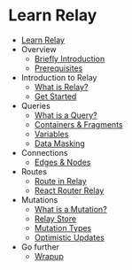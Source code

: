 Learn Relay
=============

* [Learn Relay](overview/cover.md)
* Overview
  * [Briefly Introduction](overview/intro.md)
  * [Prerequisites](overview/prerequisites.md)
* Introduction to Relay
  * [What is Relay?](introduction/what-is-relay.md)
  * [Get Started](introduction/get-started.md)
* Queries
  * [What is a Query?](queries/what-is-a-query.md)
  * [Containers & Fragments](queries/containers-fragments.md)
  * [Variables](queries/variables.md)
  * [Data Masking](queries/data-masking.md)
* Connections
  * [Edges & Nodes](connections/edges-nodes.md)
* Routes
  * [Route in Relay](routes/route-in-relay.md)
  * [React Router Relay](routes/react-router-relay.md)
* Mutations
  * [What is a Mutation?](mutations/what-is-a-mutation.md)
  * [Relay Store](mutations/relay-store.md)
  * [Mutation Types](mutations/mutation-types.md)
  * [Optimistic Updates](mutations/optimistic-updates.md)
* Go further
  * [Wrapup](go-further/wrapup.md)
